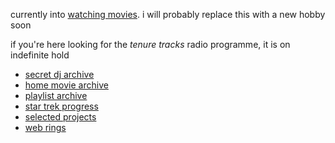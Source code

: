 currently into [watching movies](https://letterboxd.com/braxtonhall/). i will probably replace this with a new hobby soon

if you're here looking for the _tenure tracks_ radio programme, it is on indefinite hold

- [secret dj archive](./md/secretdj.md)
- [home movie archive](./md/home-movies.md)
- [playlist archive](./md/playlists.md)
- [star trek progress](http://st.braxtonhall.ca)
- [selected projects](./md/projects.md)
- [web rings](./md/rings.md)
